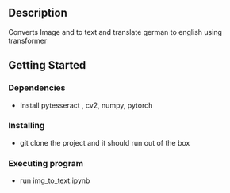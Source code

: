 ## Description
Converts Image and to text and translate german to english using transformer

## Getting Started

### Dependencies

* Install pytesseract , cv2, numpy, pytorch

### Installing

* git clone the project and it should run out of the box

### Executing program

* run img_to_text.ipynb
```

